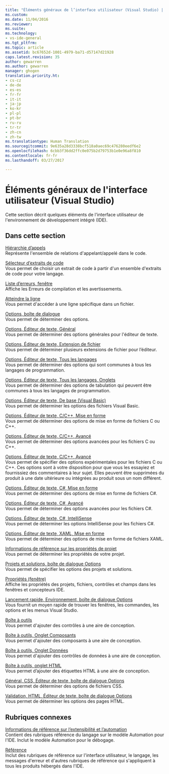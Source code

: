 ```yaml
---
title: "Éléments généraux de l’interface utilisateur (Visual Studio) | Microsoft Docs"
ms.custom: 
ms.date: 11/04/2016
ms.reviewer: 
ms.suite: 
ms.technology:
- vs-ide-general
ms.tgt_pltfrm: 
ms.topic: article
ms.assetid: bc67652d-1001-4979-ba71-d57147d21928
caps.latest.revision: 35
author: gewarren
ms.author: gewarren
manager: ghogen
translation.priority.ht:
- cs-cz
- de-de
- es-es
- fr-fr
- it-it
- ja-jp
- ko-kr
- pl-pl
- pt-br
- ru-ru
- tr-tr
- zh-cn
- zh-tw
ms.translationtype: Human Translation
ms.sourcegitcommit: 9e635a28d3338bcf518a0aec69c476280eedf6e2
ms.openlocfilehash: 6cbb3f36dd2ffc0e075b2d79753b1e0e96a8f810
ms.contentlocale: fr-fr
ms.lasthandoff: 03/27/2017

---
```

# <a name="general-user-interface-elements-visual-studio"></a>Éléments généraux de l'interface utilisateur (Visual Studio)
Cette section décrit quelques éléments de l'interface utilisateur de l'environnement de développement intégré (IDE).  
  
## <a name="in-this-section"></a>Dans cette section  
 [Hiérarchie d’appels](../../ide/reference/call-hierarchy.md)  
 Représente l'ensemble de relations d'appelant/appelé dans le code.  
  
 [Sélecteur d’extraits de code](../../ide/reference/code-snippet-picker.md)  
 Vous permet de choisir un extrait de code à partir d'un ensemble d'extraits de code pour votre langage.  
  
 [Liste d’erreurs, fenêtre](../../ide/reference/error-list-window.md)  
 Affiche les Erreurs de compilation et les avertissements.  
  
 [Atteindre la ligne](../../ide/reference/go-to-line.md)  
 Vous permet d'accéder à une ligne spécifique dans un fichier.  
  
 [Options, boîte de dialogue](../../ide/reference/options-dialog-box-visual-studio.md)  
 Vous permet de déterminer des options.  
  
 [Options, Éditeur de texte, Général](../../ide/reference/options-text-editor-general.md)  
 Vous permet de déterminer des options générales pour l'éditeur de texte.  
  
 [Options, Éditeur de texte, Extension de fichier](../../ide/reference/options-text-editor-file-extension.md)  
 Vous permet de déterminer plusieurs extensions de fichier pour l’éditeur.  
  
 [Options, Éditeur de texte, Tous les langages](../../ide/reference/options-text-editor-all-languages.md)  
 Vous permet de déterminer des options qui sont communes à tous les langages de programmation.  
  
 [Options, Éditeur de texte, Tous les langages, Onglets](../../ide/reference/options-text-editor-all-languages-tabs.md)  
 Vous permet de déterminer des options de tabulation qui peuvent être communes à tous les langages de programmation.  
  
 [Options, Éditeur de texte, De base (Visual Basic)](../../ide/reference/options-text-editor-basic-visual-basic.md)  
 Vous permet de déterminer les options des fichiers Visual Basic.  
  
 [Options, Éditeur de texte, C/C++, Mise en forme](../../ide/reference/options-text-editor-c-cpp-formatting.md)  
 Vous permet de déterminer des options de mise en forme de fichiers C ou C++.  
  
 [Options, Éditeur de texte, C/C++, Avancé](../../ide/reference/options-text-editor-c-cpp-advanced.md)  
 Vous permet de déterminer des options avancées pour les fichiers C ou C++.  

[Options, Éditeur de texte, C/C++, Avancé](../../ide/reference/options-text-editor-c-cpp-experimental.md)  
 Vous permet de spécifier des options expérimentales pour les fichiers C ou C++. Ces options sont à votre disposition pour que vous les essayiez et fournissiez des commentaires à leur sujet. Elles peuvent être supprimées du produit à une date ultérieure ou intégrées au produit sous un nom différent. 
  
 [Options, Éditeur de texte, C#, Mise en forme](../../ide/reference/options-text-editor-csharp-formatting.md)  
 Vous permet de déterminer des options de mise en forme de fichiers C#.  
  
 [Options, Éditeur de texte, C#, Avancé](../../ide/reference/options-text-editor-csharp-advanced.md)  
 Vous permet de déterminer des options avancées pour les fichiers C#.  
  
 [Options, Éditeur de texte, C#, IntelliSense](../../ide/reference/options-text-editor-csharp-intellisense.md)  
 Vous permet de déterminer les options IntelliSense pour les fichiers C#.  
  
 [Options, Éditeur de texte, XAML, Mise en forme](../../ide/reference/options-text-editor-xaml-formatting.md)  
 Vous permet de déterminer des options de mise en forme de fichiers XAML.  
  
 [Informations de référence sur les propriétés de projet](../../ide/reference/project-properties-reference.md)  
 Vous permet de déterminer les propriétés de votre projet.  
  
 [Projets et solutions, boîte de dialogue Options](../../ide/reference/projects-and-solutions-options-dialog-box.md)  
 Vous permet de spécifier les options des projets et solutions.  
  
 [Propriétés (fenêtre)](../../ide/reference/properties-window.md)  
 Affiche les propriétés des projets, fichiers, contrôles et champs dans les fenêtres et concepteurs IDE.  
  
 [Lancement rapide, Environnement, boîte de dialogue Options](../../ide/reference/quick-launch-environment-options-dialog-box.md)  
 Vous fournit un moyen rapide de trouver les fenêtres, les commandes, les options et les menus Visual Studio.  
  
 [Boîte à outils](../../ide/reference/toolbox.md)  
 Vous permet d'ajouter des contrôles à une aire de conception.  
  
 [Boîte à outils, Onglet Composants](../../ide/reference/toolbox-components-tab.md)  
 Vous permet d'ajouter des composants à une aire de conception.  
  
 [Boîte à outils, Onglet Données](../../ide/reference/toolbox-data-tab.md)  
 Vous permet d'ajouter des contrôles de données à une aire de conception.  
  
 [Boîte à outils, onglet HTML](../../ide/reference/toolbox-html-tab.md)  
 Vous permet d’ajouter des étiquettes HTML à une aire de conception.  
  
 [Général, CSS, Éditeur de texte, boîte de dialogue Options](http://msdn.microsoft.com/Library/b33a7617-e69d-4a11-938e-2e218a34a10c)  
 Vous permet de déterminer des options de fichiers CSS.  
  
 [Validation, HTML, Éditeur de texte, boîte de dialogue Options](http://msdn.microsoft.com/Library/9c24ecfe-263e-4bf1-88de-d01be3992863)  
 Vous permet de déterminer les options des pages HTML.  
  
## <a name="related-sections"></a>Rubriques connexes  
 [Informations de référence sur l’extensibilité et l’automation](http://msdn.microsoft.com/Library/93112562-db21-4188-9383-ed19ad79bddf)  
 Contient des rubriques référence du langage sur le modèle Automation pour l'IDE. Inclut le modèle Automation pour le débogage.  
  
 [Référence](../../ide/reference/visual-studio-reference.md)  
 Inclut des rubriques de référence sur l'interface utilisateur, le langage, les messages d'erreur et d'autres rubriques de référence qui s'appliquent à tous les produits hébergés dans l'IDE.

